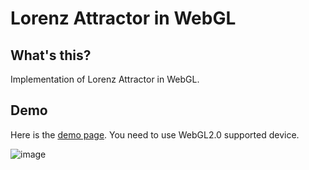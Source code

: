# Lorenz Attractor in WebGL

## What's this?

Implementation of Lorenz Attractor in WebGL.

## Demo 

Here is the [demo page](https://tai5863.github.io/LorenzAttractor/index.html). You need to use WebGL2.0 supported device.

![image](https://github.com/tai5863/LorenzAttractor/blob/master/images/LorenzAttractor.gif)
